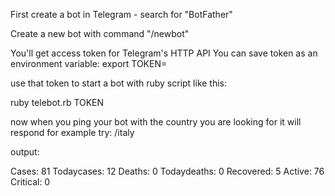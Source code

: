 First create a bot in Telegram - search for "BotFather"

Create a new bot with command "/newbot"

You'll get access token for Telegram's HTTP API
You can save token as an environment variable:
export TOKEN=<token-value>

use that token to start a bot with ruby script like this:

ruby telebot.rb TOKEN

now when you ping your bot with the country you are looking for it will respond
for example try:
  /italy
  
 output:

Cases: 81
Todaycases: 12
Deaths: 0
Todaydeaths: 0
Recovered: 5
Active: 76
Critical: 0
  

